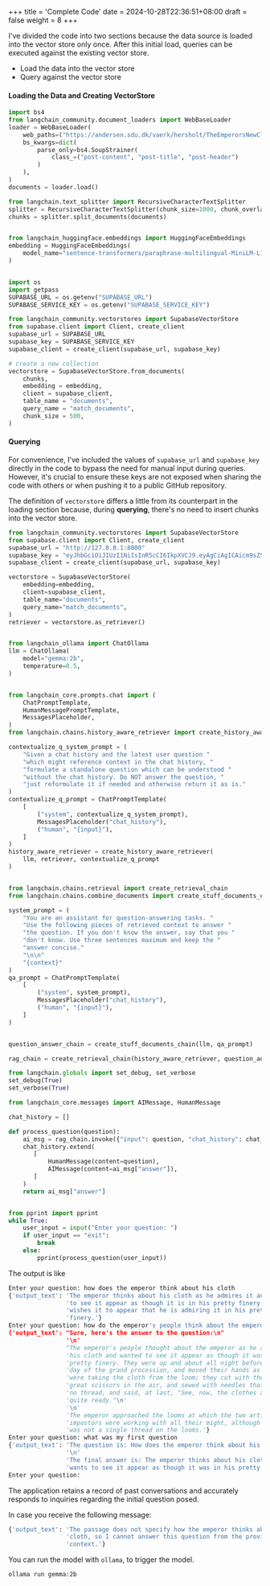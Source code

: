 +++
title = 'Complete Code'
date = 2024-10-28T22:36:51+08:00
draft = false
weight = 8
+++


I've divided the code into two sections because the data source is loaded into the vector store only once. After this initial load, queries can be executed against the existing vector store.

- Load the data into the vector store
- Query against the vector store

#### Loading the Data and Creating VectorStore

```py
import bs4
from langchain_community.document_loaders import WebBaseLoader
loader = WebBaseLoader(
    web_paths=("https://andersen.sdu.dk/vaerk/hersholt/TheEmperorsNewClothes_e.html",),
    bs_kwargs=dict(
        parse_only=bs4.SoupStrainer(
            class_=("post-content", "post-title", "post-header")
        )
    ),
)
documents = loader.load()

from langchain.text_splitter import RecursiveCharacterTextSplitter
splitter = RecursiveCharacterTextSplitter(chunk_size=1000, chunk_overlap=100)
chunks = splitter.split_documents(documents)


from langchain_huggingface.embeddings import HuggingFaceEmbeddings
embedding = HuggingFaceEmbeddings(
    model_name="sentence-transformers/paraphrase-multilingual-MiniLM-L12-v2"
)


import os
import getpass
SUPABASE_URL = os.getenv("SUPABASE_URL")
SUPABASE_SERVICE_KEY = os.getenv("SUPABASE_SERVICE_KEY")

from langchain_community.vectorstores import SupabaseVectorStore
from supabase.client import Client, create_client
supabase_url = SUPABASE_URL
supabase_key = SUPABASE_SERVICE_KEY
supabase_client = create_client(supabase_url, supabase_key)

# create a new collection
vectorstore = SupabaseVectorStore.from_documents(
    chunks,
    embedding = embedding,
    client = supabase_client,
    table_name = "documents",
    query_name = "match_documents",
    chunk_size = 500,
)
```

#### Querying

For convenience, I've included the values of `supabase_url` and `supabase_key` directly in the code to bypass the need for manual input during queries. However, it's crucial to ensure these keys are not exposed when sharing the code with others or when pushing it to a public GitHub repository.

The definition of `vectorstore` differs a little from its counterpart in the loading section because, during **querying**, there's no need to insert chunks into the vector store.


```py
from langchain_community.vectorstores import SupabaseVectorStore
from supabase.client import Client, create_client
supabase_url = "http://127.0.0.1:8000"
supabase_key = "eyJhbGciOiJIUzI1NiIsInR5cCI6IkpXVCJ9.eyAgCiAgICAicm9sZSI6ICJhbm9uIiwKICAgICJpc3MiOiAic3VwYWJhc2UtZGVtbyIsCiAgICAiaWF0IjogMTY0MTc2OTIwMCwKICAgICJleHAiOiAxNzk5NTM1NjAwCn0.dc_X5iR_VP_qT0zsiyj_I_OZ2T9FtRU2BBNWN8Bu4GE"
supabase_client = create_client(supabase_url, supabase_key)

vectorstore = SupabaseVectorStore(
    embedding=embedding,
    client=supabase_client,
    table_name="documents",
    query_name="match_documents",
)
retriever = vectorstore.as_retriever()


from langchain_ollama import ChatOllama
llm = ChatOllama(
    model="gemma:2b",
    temperature=0.5,
)


from langchain_core.prompts.chat import (
    ChatPromptTemplate,
    HumanMessagePromptTemplate,
    MessagesPlaceholder,
)
from langchain.chains.history_aware_retriever import create_history_aware_retriever

contextualize_q_system_prompt = (
    "Given a chat history and the latest user question "
    "which might reference context in the chat history, "
    "formulate a standalone question which can be understood "
    "without the chat history. Do NOT answer the question, "
    "just reformulate it if needed and otherwise return it as is."
)
contextualize_q_prompt = ChatPromptTemplate(
    [
        ("system", contextualize_q_system_prompt),
        MessagesPlaceholder("chat_history"),
        ("human", "{input}"),
    ]
)
history_aware_retriever = create_history_aware_retriever(
    llm, retriever, contextualize_q_prompt
)


from langchain.chains.retrieval import create_retrieval_chain
from langchain.chains.combine_documents import create_stuff_documents_chain

system_prompt = (
    "You are an assistant for question-answering tasks. "
    "Use the following pieces of retrieved context to answer "
    "the question. If you don't know the answer, say that you "
    "don't know. Use three sentences maximum and keep the "
    "answer concise."
    "\n\n"
    "{context}"
)
qa_prompt = ChatPromptTemplate(
    [
        ("system", system_prompt),
        MessagesPlaceholder("chat_history"),
        ("human", "{input}"),
    ]
)


question_answer_chain = create_stuff_documents_chain(llm, qa_prompt)

rag_chain = create_retrieval_chain(history_aware_retriever, question_answer_chain)

from langchain.globals import set_debug, set_verbose
set_debug(True)
set_verbose(True)

from langchain_core.messages import AIMessage, HumanMessage

chat_history = []

def process_question(question):
    ai_msg = rag_chain.invoke({"input": question, "chat_history": chat_history})
    chat_history.extend(
       [
           HumanMessage(content=question),
           AIMessage(content=ai_msg["answer"]),
       ]
    )
    return ai_msg["answer"]


from pprint import pprint
while True:
    user_input = input("Enter your question: ")
    if user_input == "exit":
        break
    else:
        pprint(process_question(user_input))
```

The output is like

```python
Enter your question: how does the emperor think about his cloth
{'output_text': 'The emperor thinks about his cloth as he admires it and wants '
                'to see it appear as though it is in his pretty finery. He '
                'wishes it to appear that he is admiring it in his pretty '
                'finery.'}
Enter your question: how do the emperor's people think about the emperor
{'output_text': "Sure, here's the answer to the question:\n"
                '\n'
                "The emperor's people thought about the emperor as he admired "
                'his cloth and wanted to see it appear as though it was in his '
                'pretty finery. They were up and about all night before the '
                'day of the grand procession, and moved their hands as if they '
                'were taking the cloth from the loom; they cut with their '
                'great scissors in the air, and sewed with needles that held '
                'no thread, and said, at last, "See, now, the clothes are '
                'quite ready."\n'
                '\n'
                'The emperor approached the looms at which the two artful '
                'impostors were working with all their might, although there '
                'was not a single thread on the looms.'}
Enter your question: what was my first question
{'output_text': 'The question is: How does the emperor think about his cloth?\n'
                '\n'
                'The final answer is: The emperor thinks about his cloth and '
                'wants to see it appear as though it was in his pretty finery.'}
Enter your question:
```

The application retains a record of past conversations and accurately responds to inquiries regarding the initial question posed.

In case you receive the following message:

```sh
{'output_text': 'The passage does not specify how the emperor thinks about his '
                'cloth, so I cannot answer this question from the provided '
                'context.'}
```

You can run the model with `ollama`, to trigger the model.
```sh
ollama run gemma:2b
```
